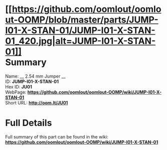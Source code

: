 
[[https://github.com/oomlout/oomlout-OOMP/blob/master/parts/JUMP-I01-X-STAN-01/JUMP-I01-X-STAN-01_420.jpg|alt=JUMP-I01-X-STAN-01]]     
Summary
=================
  
Name: __ 2.54 mm Jumper __    
ID: __JUMP-I01-X-STAN-01__   
Hex ID: __JU01__   
WebPage: __https://github.com/oomlout/oomlout-OOMP/wiki/JUMP-I01-X-STAN-01__   
Short URL: __http://oom.lt/JU01__   

Full Details
==========================
Full summary of this part can be found in the wiki:   
__https://github.com/oomlout/oomlout-OOMP/wiki/JUMP-I01-X-STAN-01__    

